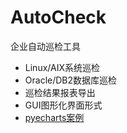# AutoCheck
企业自动巡检工具
- Linux/AIX系统巡检
- Oracle/DB2数据库巡检
- 巡检结果报表导出
- GUI图形化界面形式
- [pyecharts案例](https://github.com/pyecharts/pyecharts-gallery/tree/master/Bar)
